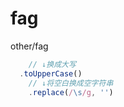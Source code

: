 # fag

other/fag

```js
    // ↓换成大写
  .toUpperCase()
    // ↓将空白换成空字符串
    .replace(/\s/g, '')
```
